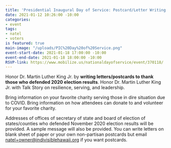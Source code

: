 ```yaml
---
title: 'Presidential Inaugural Day of Service: Postcard/Letter Writing'
date: 2021-01-12 10:26:00 -10:00
categories:
- event
tags:
- natel
- voters
is featured: true
main-image: "/uploads/PIC%20Day%20of%20Service.png"
event-start-date: 2021-01-18 17:00:00 -10:00
event-end-date: 2021-01-18 18:00:00 -10:00
RSVP-link: https://www.mobilize.us/nationaldayofservice/event/370118/
---
```


Honor Dr. Martin Luther King Jr. by **writing letters/postcards to thank those who defended 2020 election results**. Honor Dr. Martin Luther King Jr. with Talk Story on resilience, serving, and leadership.

Bring information on your favorite charity serving those in dire situation due to COVID. Bring information on how attendees can donate to and volunteer for your favorite charity.

Addresses of offices of secretary of state and board of election of states/counties who defended November 2020 election results will be provided. A sample message will also be provided. You can write letters on blank sheet of paper or your own non-partisan postcards but email natel+owner@indivisiblehawaii.org if you want postcards.

